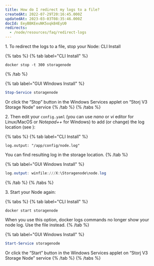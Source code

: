 ```yaml
---
title: How do I redirect my logs to a file?
createdAt: 2022-07-29T20:16:45.000Z
updatedAt: 2023-03-03T08:35:46.000Z
docId: EeyBBKEeuNK5oqkB4EyU0
redirects:
  - /node/resources/faq/redirect-logs
---
```


1\. To redirect the logs to a file, stop your Node:&#x20;
CLI Install

{% tabs %}
{% tab label="CLI Install" %}
```none
docker stop -t 300 storagenode
```
{% /tab %}

{% tab label="GUI WIndows Install" %}
```powershell
Stop-Service storagenode

```

Or click the “Stop” button in the Windows Services applet on “Storj V3 Storage Node” service
{% /tab %}
{% /tabs %}



2\. Then edit your `config.yaml` (you can use *nano* or *vi* editor for Linux/MacOS or *Notepad++* for Windows) to add (or change) the log location (see [](docId\:gDXZgLlP_rcSW8SuflgqS)):&#x20;

{% tabs %}
{% tab label="CLI Install" %}
```none
log.output: "/app/config/node.log"
```

You can find resulting log in the storage location.
{% /tab %}

{% tab label="GUI Windows Install" %}
```powershell
log.output: winfile:///X:\Storagenode\node.log
```
{% /tab %}
{% /tabs %}

3\. Start your Node again:

{% tabs %}
{% tab label="CLI Install" %}
```shell
docker start storagenode
```

When you use this option, docker logs commands no longer show your node log. Use the file instead.
{% /tab %}

{% tab label="GUI Windows Install" %}
```powershell
Start-Service storagenode
```

Or click the “Start” button in the Windows Services applet on “Storj V3 Storage Node” service
{% /tab %}
{% /tabs %}

